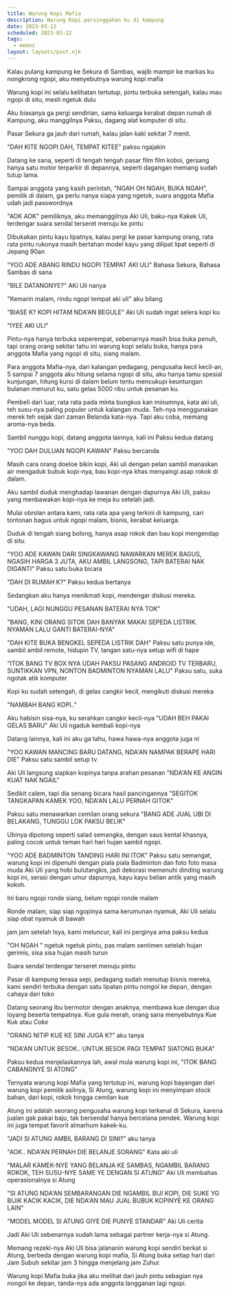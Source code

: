 ```yaml
---
title: Warung Kopi Mafia
description: Warung Kopi persinggahan ku di kampung 
date: 2023-03-12
scheduled: 2023-03-12
tags:
  - memos
layout: layouts/post.njk
---
```


Kalau pulang kampung ke Sekura di Sambas, wajib mampir ke markas ku nongkrong ngopi, aku menyebutnya warung kopi mafia

Warung kopi ini selalu kelihatan tertutup, pintu terbuka setengah, kalau mau ngopi di situ, mesti ngetuk dulu

Aku biasanya ga pergi sendirian, sama keluarga kerabat depan rumah di Kampung, aku manggilnya Paksu, dagang alat komputer di situ.

Pasar Sekura ga jauh dari rumah, kalau jalan kaki sekitar 7 menit.

"DAH KITE NGOPI DAH, TEMPAT KITEE" paksu ngajakin

Datang ke sana, seperti di tengah tengah pasar film film koboi, gersang hanya satu motor terparkir di depannya, seperti dagangan memang sudah tutup lama.

Sampai anggota yang kasih perintah, "NGAH OH NGAH, BUKA NGAH", pemilik di dalam, ga perlu nanya siapa yang ngetok, suara anggota Mafia udah jadi passwordnya

"AOK AOK" pemiliknya, aku memanggilnya Aki Uli, baku-nya Kakek Uli, terdengar suara sendal terseret menuju ke pintu

Dibukakan pintu kayu lipatnya, kalau pergi ke pasar kampung orang, rata rata pintu rukonya masih bertahan model kayu yang dilipat lipat seperti di Jepang 90an

"YOO ADE ABANG RINDU NGOPI TEMPAT AKI ULI" Bahasa Sekura, Bahasa Sambas di sana

"BILE DATANGNYE?" AKi Uli nanya

"Kemarin malam, rindu ngopi tempat aki uli" aku bilang

"BIASE K? KOPI HITAM NDA'AN BEGULE" Aki Uli sudah ingat selera kopi ku

"IYEE AKI ULI"

Pintu-nya hanya terbuka seperempat, sebenarnya masih bisa buka penuh, tapi orang orang sekitar tahu ini warung kopi selalu buka, hanya para anggota Mafia yang ngopi di situ, siang malam.

Para anggota Mafia-nya, dari kalangan pedagang, pengusaha kecil kecil-an, 5 sampai 7 anggota aku hitung selama ngopi di situ, aku hanya tamu spesial kunjungan, hitung kursi di dalam belum tentu mencukupi keuntungan bulanan menurut ku, satu gelas 5000 ribu untuk pesanan ku.

Pembeli dari luar, rata rata pada minta bungkus kan minumnya, kata aki uli, teh susu-nya paling populer untuk kalangan muda. Teh-nya menggunakan merek teh sejak dari zaman Belanda kata-nya. Tapi aku coba, memang aroma-nya beda.

Sambil nunggu kopi, datang anggota lainnya, kali ini Paksu kedua datang

"YOO DAH DULUAN NGOPI KAWAN" Paksu bercanda

Masih cara orang doeloe bikin kopi, Aki uli dengan pelan sambil manaskan air mengaduk bubuk kopi-nya, bau kopi-nya khas menyaingi asap rokok di dalam.

Aku sambil duduk menghadap lawanan dengan dapurnya Aki Uli, paksu yang menbawakan kopi-nya ke meja ku setelah jadi.

Mulai obrolan antara kami, rata rata apa yang terkini di kampung, cari tontonan bagus untuk ngopi malam, bisnis, kerabat keluarga.

Duduk di tengah siang bolong, hanya asap rokok dan bau kopi mengendap di situ.

"YOO ADE KAWAN DARI SINGKAWANG NAWARKAN MEREK BAGUS, NGASIH HARGA 3 JUTA, AKU AMBIL LANGSONG, TAPI BATERAI NAK DIGANTI" Paksu satu buka bicara

"DAH DI RUMAH K?" Paksu kedua bertanya

Sedangkan aku hanya menikmati kopi, mendengar diskusi mereka.

"UDAH, LAGI NUNGGU PESANAN BATERAI NYA TOK"

"BANG, KINI ORANG SITOK DAH BANYAK MAKAI SEPEDA LISTRIK. NYAMAN LALU GANTI BATERAI-NYA"

"DAH KITE BUKA BENGKEL SEPEDA LISTRIK DAH" Paksu satu punya ide, sambil ambil remote, hidupin TV, tangan satu-nya setup wifi di hape

"ITOK BANG TV BOX NYA UDAH PAKSU PASANG ANDROID TV TERBARU, SUNTIKKAN VPN, NONTON BADMINTON NYAMAN LALU" Paksu satu, suka ngotak atik komputer

Kopi ku sudah setengah, di gelas cangkir kecil, mengikuti diskusi mereka

"NAMBAH BANG KOPI.."

Aku habisin sisa-nya, ku serahkan cangkir kecil-nya "UDAH BEH PAKAI GELAS BARU" Aki Uli ngaduk kembali kopi-nya

Datang lainnya, kali ini aku ga tahu, hawa hawa-nya anggota juga ni

"YOO KAWAN MANCING BARU DATANG, NDA'AN NAMPAK BERAPE HARI DIE" Paksu satu sambil setup tv

Aki Uli langsung siapkan kopinya tanpa arahan pesanan "NDA'AN KE ANGIN KUAT NAK NGAIL"

Sedikit calem, tapi dia senang bicara hasil pancingannya "SEGITOK TANGKAPAN KAMEK YOO, NDA'AN LALU PERNAH GITOK"

Paksu satu menawarkan cemilan orang sekura "BANG ADE JUAL UBI DI BELAKANG, TUNGGU LOK PAKSU BELIK"

Ubinya dipotong seperti salad semangka, dengan saus kental khasnya, paling cocok untuk teman hari hari hujan sambil ngopi.

"YOO ADE BADMINTON TANDING HARI INI ITOK" Paksu satu semangat, warung kopi ini dipenuhi dengan piala piala Badminton dan foto foto masa muda Aki Uli yang hobi bulutangkis, jadi dekorasi memenuhi dinding warung kopi ini, serasi dengan umur dapurnya, kayu kayu belian antik yang masih kokoh.

Ini baru ngopi ronde siang, belum ngopi ronde malam

Ronde malam, siap siap ngopinya sama kerumunan nyamuk, Aki Uli selalu siap obat nyamuk di bawah

jam jam setelah Isya, kami meluncur, kali ini perginya ama paksu kedua

"OH NGAH " ngetuk ngetuk pintu, pas malam sentimen setelah hujan gerimis, sisa sisa hujan masih turun

Suara sendal terdengar terseret menuju pintu

Pasar di kampung terasa sepi, pedagang sudah menutup bisnis mereka, kami sendiri terbuka dengan satu lipatan pintu nongol ke depan, dengan cahaya dari toko

Datang seorang ibu bermotor dengan anaknya, membawa kue dengan dua loyang beserta tempatnya. Kue gula merah, orang sana menyebutnya Kue Kuk atau *Coke*

"ORANG NITIP KUE KE SINI JUGA K?" aku tanya

"NDA'AN UNTUK BESOK.. UNTUK BESOK PAGI TEMPAT SIATONG BUKA"

Paksu kedua menjelaskannya lah, awal mula warung kopi ini, "ITOK BANG CABANGNYE SI ATONG"

Ternyata warung kopi Mafia yang tertutup ini, warung kopi bayangan dari warung kopi pemilik asilnya, Si Atung, warung kopi ini menyimpan stock bahan, dari kopi, rokok hingga cemilan kue

Atung ini adalah seorang pengusaha warung kopi terkenal di Sekura, karena jualan gak pakai baju, tak bersendal hanya bercelana pendek. Warung kopi ini juga tempat favorit almarhum kakek-ku.

"JADI SI ATUNG AMBIL BARANG DI SINI?" aku tanya

"AOK.. NDA'AN PERNAH DIE BELANJE SORANG" Kata aki uli

"MALAR KAMEK-NYE YANG BELANJA KE SAMBAS, NGAMBIL BARANG ROKOK, TEH SUSU-NYE SAME YE DENGAN SI ATUNG" Aki Uli membahas operasionalnya si Atung

"SI ATUNG NDA'AN SEMBARANGAN DIE NGAMBIL BIJI KOPI, DIE SUKE YG BIJIK KACIK KACIK, DIE NDA'AN MAU JUAL BUBUK KOPINYE KE ORANG LAIN"

"MODEL MODEL SI ATUNG GIYE DIE PUNYE STANDAR" Aki Uli cerita

Jadi Aki Uli sebenarnya sudah lama sebagai partner kerja-nya si Atung.

Memang rezeki-nya Aki Uli bisa jalananin warung kopi sendiri berkat si Atung, berbeda dengan warung kopi mafia, Si Atung buka setiap hari dari Jam Subuh sekitar jam 3 hingga menjelang jam Zuhur.

Warung kopi Mafia buka jika aku melihat dari jauh pintu sebagian nya nongol ke depan, tanda-nya ada anggota langganan lagi ngopi.



